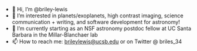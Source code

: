 - 👋 Hi, I’m @briley-lewis
- 👀 I’m interested in planets/exoplanets, high contrast imaging, science communication + writing, and software development for astronomy!
- 🌱 I’m currently starting as an NSF astronomy postdoc fellow at UC Santa Barbara in the Millar-Blanchaer lab
- 📫 How to reach me: brileylewis@ucsb.edu or on Twitter @ briles_34

<!---
briley-lewis/briley-lewis is a ✨ special ✨ repository because its `README.md` (this file) appears on your GitHub profile.
You can click the Preview link to take a look at your changes.
--->
